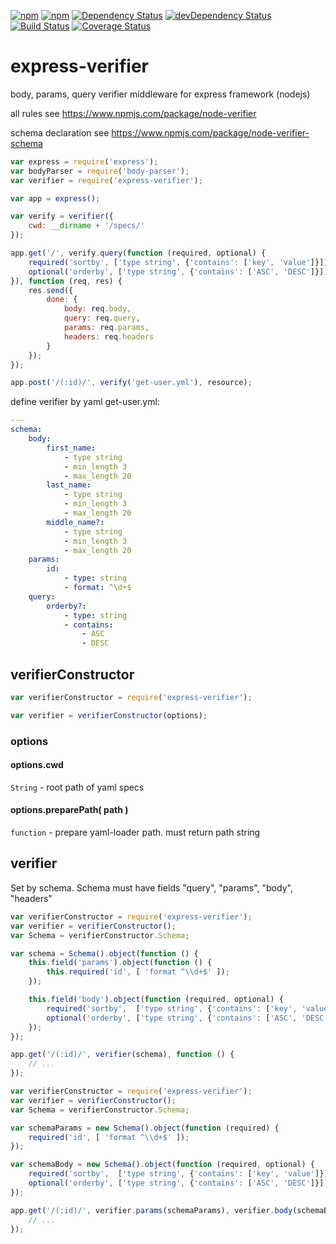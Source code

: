 [![npm](http://img.shields.io/npm/v/express-verifier.svg?style=flat-square)](https://www.npmjs.com/package/express-verifier)
[![npm](http://img.shields.io/npm/l/express-verifier.svg?style=flat-square)](http://opensource.org/licenses/MIT)
[![Dependency Status](https://david-dm.org/aliaksandr-pasynkau/express-verifier.svg?style=flat-square)](https://david-dm.org/aliaksandr-pasynkau/express-verifier)
[![devDependency Status](https://david-dm.org/aliaksandr-pasynkau/express-verifier/dev-status.svg?style=flat-square)](https://david-dm.org/aliaksandr-pasynkau/express-verifier#info=devDependencies)
[![Build Status](https://travis-ci.org/aliaksandr-pasynkau/express-verifier.svg?branch=master&style=flat-square)](https://travis-ci.org/aliaksandr-pasynkau/express-verifier)
[![Coverage Status](https://img.shields.io/coveralls/aliaksandr-pasynkau/express-verifier.svg?style=flat-square)](https://coveralls.io/r/aliaksandr-pasynkau/express-verifier?branch=master)

express-verifier
================

body, params, query verifier middleware for express framework (nodejs)

all rules see https://www.npmjs.com/package/node-verifier

schema declaration see https://www.npmjs.com/package/node-verifier-schema

```js
var express = require('express');
var bodyParser = require('body-parser');
var verifier = require('express-verifier');

var app = express();

var verify = verifier({
	cwd: __dirname + '/specs/'
});

app.get('/', verify.query(function (required, optional) {
	required('sortby', ['type string', {'contains': ['key', 'value']}]);
	optional('orderby', ['type string', {'contains': ['ASC', 'DESC']}]);
}), function (req, res) {
	res.send({
		done: {
			body: req.body,
			query: req.query,
			params: req.params,
			headers: req.headers
		}
	});
});

app.post('/(:id)/', verify('get-user.yml'), resource);

```

define verifier by yaml
get-user.yml:
```yaml
---
schema:
    body:
        first_name:
            - type string
            - min_length 3
            - max_length 20
        last_name:
            - type string
            - min_length 3
            - max_length 20
        middle_name?:
            - type string
            - min_length 3
            - max_length 20
    params:
        id:
            - type: string
            - format: ^\d+$
    query:
        orderby?:
            - type: string
            - contains:
                - ASC
                - DESC
```

## verifierConstructor

```js
var verifierConstructor = require('express-verifier');

var verifier = verifierConstructor(options);
```

### options
#### options.cwd
`String` - root path of yaml specs

#### options.preparePath( path )
`function` - prepare yaml-loader path. must return path string

## verifier

Set by schema. Schema must have fields "query", "params", "body", "headers"
```js
var verifierConstructor = require('express-verifier');
var verifier = verifierConstructor();
var Schema = verifierConstructor.Schema;

var schema = Schema().object(function () {
	this.field('params').object(function () {
		this.required('id', [ 'format ^\\d+$' ]);
	});

	this.field('body').object(function (required, optional) {
		required('sortby',  ['type string', {'contains': ['key', 'value']}]);
    	optional('orderby', ['type string', {'contains': ['ASC', 'DESC']}]);
	});
});

app.get('/(:id)/', verifier(schema), function () {
	// ...
});
```


```js
var verifierConstructor = require('express-verifier');
var verifier = verifierConstructor();
var Schema = verifierConstructor.Schema;

var schemaParams = new Schema().object(function (required) {
	required('id', [ 'format ^\\d+$' ]);
});

var schemaBody = new Schema().object(function (required, optional) {
	required('sortby',  ['type string', {'contains': ['key', 'value']}]);
	optional('orderby', ['type string', {'contains': ['ASC', 'DESC']}]);
});

app.get('/(:id)/', verifier.params(schemaParams), verifier.body(schemaBody), verifier.headers('get-user-headers.yaml'), function () {
	// ...
});
```
